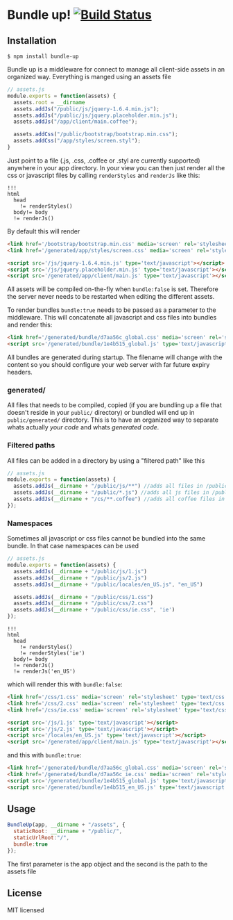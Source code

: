 Bundle up!  [![Build Status](https://secure.travis-ci.org/Cowboy-coder/bundle-up.png)](https://secure.travis-ci.org/Cowboy-coder/bundle-up)
==========

Installation
------------

    $ npm install bundle-up

Bundle up is a middleware for connect to manage all client-side assets in an organized way. Everything is manged using an assets file

``` js
// assets.js
module.exports = function(assets) {
  assets.root = __dirname
  assets.addJs("/public/js/jquery-1.6.4.min.js");
  assets.addJs("/public/js/jquery.placeholder.min.js");
  assets.addJs("/app/client/main.coffee");

  assets.addCss("/public/bootstrap/bootstrap.min.css");
  assets.addCss("/app/styles/screen.styl");
}
```

Just point to a file (.js, .css, .coffee or .styl are currently supported) anywhere in your app directory. In your view you can then just render all the css or javascript files by calling `renderStyles` and `renderJs` like this:

``` jade
!!!
html
  head
    != renderStyles()
  body!= body
  != renderJs()
```

By default this will render

``` html
<link href='/bootstrap/bootstrap.min.css' media='screen' rel='stylesheet' type='text/css'/>
<link href='/generated/app/styles/screen.css' media='screen' rel='stylesheet' type='text/css'/>

<script src='/js/jquery-1.6.4.min.js' type='text/javascript'></script>
<script src='/js/jquery.placeholder.min.js' type='text/javascript'></script>
<script src='/generated/app/client/main.js' type='text/javascript'></script>
```

All assets will be compiled on-the-fly when `bundle:false` is set. Therefore the server never
needs to be restarted when editing the different assets.

To render bundles `bundle:true` needs to be passed as a parameter to the middleware. This will concatenate all javascript and css files into bundles and render this:

``` html
<link href='/generated/bundle/d7aa56c_global.css' media='screen' rel='stylesheet' type='text/css'/>
<script src='/generated/bundle/1e4b515_global.js' type='text/javascript'></script>
```

All bundles are generated during startup. The filename will change with the content so you should configure your web server with far future expiry headers.

### generated/

All files that needs to be compiled, copied (if you are bundling up a file that doesn't reside in your `public/` directory) or bundled will end up in `public/generated/` directory. This is to have an organized way to separate whats actually *your code* and whats *generated code*.

### Filtered paths

All files can be added in a directory by using a "filtered path" like this

``` js
// assets.js
module.exports = function(assets) {
  assets.addJs(__dirname + "/public/js/**") //adds all files in /public/js (subdirectories included)
  assets.addJs(__dirname + "/public/*.js") //adds all js files in /public
  assets.addJs(__dirname + "/cs/**.coffee") //adds all coffee files in /cs (subdirectories included)
});
```
### Namespaces

Sometimes all javascript or css files cannot be bundled into the same bundle. In that case
namespaces can be used

``` js
// assets.js
module.exports = function(assets) {
  assets.addJs(__dirname + "/public/js/1.js")
  assets.addJs(__dirname + "/public/js/2.js")
  assets.addJs(__dirname + "/public/locales/en_US.js", "en_US")

  assets.addJs(__dirname + "/public/css/1.css")
  assets.addJs(__dirname + "/public/css/2.css")
  assets.addJs(__dirname + "/public/css/ie.css", 'ie')
});
```

``` jade
!!!
html
  head
    != renderStyles()
    != renderStyles('ie')
  body!= body
  != renderJs()
  != renderJs('en_US')
```

which will render this with `bundle:false`:

``` html
<link href='/css/1.css' media='screen' rel='stylesheet' type='text/css'/>
<link href='/css/2.css' media='screen' rel='stylesheet' type='text/css'/>
<link href='/css/ie.css' media='screen' rel='stylesheet' type='text/css'/>

<script src='/js/1.js' type='text/javascript'></script>
<script src='/js/2.js' type='text/javascript'></script>
<script src='/locales/en_US.js' type='text/javascript'></script>
<script src='/generated/app/client/main.js' type='text/javascript'></script>
```

and this with `bundle:true`:

``` html
<link href='/generated/bundle/d7aa56c_global.css' media='screen' rel='stylesheet' type='text/css'/>
<link href='/generated/bundle/d7aa56c_ie.css' media='screen' rel='stylesheet' type='text/css'/>
<script src='/generated/bundle/1e4b515_global.js' type='text/javascript'></script>
<script src='/generated/bundle/1e4b515_en_US.js' type='text/javascript'></script>
```
Usage
-----

``` js
BundleUp(app, __dirname + "/assets", {
  staticRoot: __dirname + "/public/",
  staticUrlRoot:"/",
  bundle:true
});
```

The first parameter is the app object and the second is the path to the assets file

License
-------

MIT licensed
